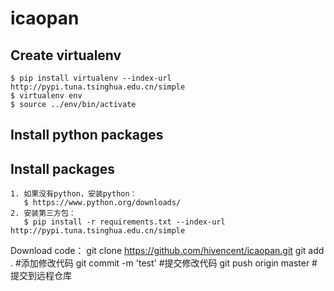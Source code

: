# icaopan


Create virtualenv
-----------------
    $ pip install virtualenv --index-url http://pypi.tuna.tsinghua.edu.cn/simple
    $ virtualenv env
    $ source ../env/bin/activate


Install python packages
-----------------


Install packages
-----------------
    1. 如果没有python，安装python：
       $ https://www.python.org/downloads/
    2. 安装第三方包：
       $ pip install -r requirements.txt --index-url http://pypi.tuna.tsinghua.edu.cn/simple

Download code：
    git clone https://github.com/hivencent/icaopan.git
    git add .       #添加修改代码
    git commit -m 'test'        #提交修改代码
    git push origin master          #提交到远程仓库




